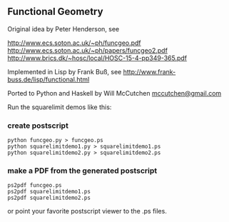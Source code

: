 ## Functional Geometry ##

Original idea by Peter Henderson, see

http://www.ecs.soton.ac.uk/~ph/funcgeo.pdf
http://www.ecs.soton.ac.uk/~ph/papers/funcgeo2.pdf
http://www.brics.dk/~hosc/local/HOSC-15-4-pp349-365.pdf


Implemented in Lisp by Frank Buß, see
http://www.frank-buss.de/lisp/functional.html

Ported to Python and Haskell by Will McCutchen <mccutchen@gmail.com>


Run the squarelimit demos like this:

### create postscript ###
    python funcgeo.py > funcgeo.ps
    python squarelimitdemo1.py > squarelimitdemo1.ps
    python squarelimitdemo2.py > squarelimitdemo2.ps

### make a PDF from the generated postscript ###
    ps2pdf funcgeo.ps
    ps2pdf squarelimitdemo1.ps
    ps2pdf squarelimitdemo2.ps

or point your favorite postscript viewer to the .ps files.
